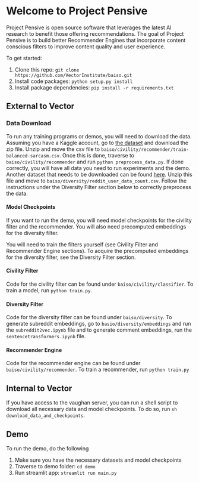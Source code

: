 # Welcome to Project Pensive
Project Pensive is open source software that leverages the latest AI research to benefit those offering recommendations.
The goal of Project Pensive is to build better Recommender Engines that incorporate content conscious filters to improve
content quality and user experience.

To get started:
1. Clone this repo: `git clone https://github.com/VectorInstitute/baiso.git`
2. Install code packages: `python setup.py install`
3. Install package dependencies: `pip install -r requirements.txt`


## External to Vector
### Data Download
To run any training programs or demos, you will need to download the data. Assuming you have a Kaggle account, go to 
[the dataset](https://www.kaggle.com/sherinclaudia/sarcastic-comments-on-reddit) and download the zip file. Unzip and 
move the csv file to `baiso/civility/recommender/train-balanced-sarcasm.csv`. Once this is done, traverse to 
`baiso/civility/recommender` and run `python preprocess_data.py`. If done correctly, you will have all data you need
to run experiments and the demo. Another dataset that needs to be downloaded can be found [here](https://www.kaggle.com/timschaum/subreddit-recommender). Unzip this file and move to `baiso/diversity/reddit_user_data_count.csv`. Follow the instructions under the Diversity Filter section below to correctly preprocess the data.

#### Model Checkpoints
If you want to run the demo, you will need model checkpoints for the civility filter and the recommender. You will also
need precomputed embeddings for the diversity filter.

You will need to train the filters yourself (see Civility Filter and Recommender Engine sections). To acquire the 
precomputed embeddings for the diversity filter, see the Diversity Filter section.

#### Civility Filter
Code for the civility filter can be found under `baiso/civility/classifier`. To train a model, run `python train.py`.  

#### Diversity Filter
Code for the diversity filter can be found under `baiso/diversity`. To generate subreddit embeddings, go to 
`basio/diversity/embeddings` and run the `subreddit2vec.ipynb` file and to generate comment embeddings, run the 
`sentencetransformers.ipynb` file.

#### Recommender Engine
Code for the recommender engine can be found under `baiso/civility/recommender`. To train a recommender, run 
`python train.py`


## Internal to Vector
If you have access to the vaughan server, you can run a shell script to download all necessary data and model 
checkpoints. To do so, run `sh download_data_and_checkpoints`.

## Demo
To run the demo, do the following

1. Make sure you have the necessary datasets and model checkpoints
2. Traverse to demo folder: `cd demo`
3. Run streamlit app: `streamlit run main.py`
